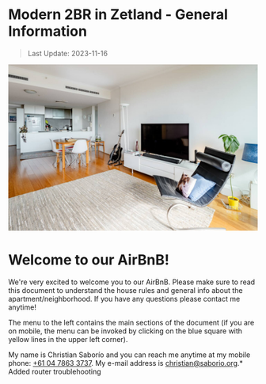 # Modern 2BR in Zetland - General Information

> Last Update: 2023-11-16

<div class="image-container">
    <img src="img/readme/living.jpg" class="front-image" />
</div>

<div class="centered-header">
    <h1>Welcome to our AirBnB!</h1>
</div>

We're very excited to welcome you to our AirBnB. Please make sure to read this document
to understand the house rules and general info about the apartment/neighborhood. If you have
any questions please contact me anytime!

The menu to the left contains the main sections of the document (if you are on mobile, the menu can be invoked by clicking
on the blue square with yellow lines in the upper left corner).

My name is Christian Saborío and you can reach me anytime at my mobile phone: <a href="tel:+61 04 7863 3737">+61 04 7863 3737</a>. My e-mail address is christian@saborio.org.* Added router troublehooting
